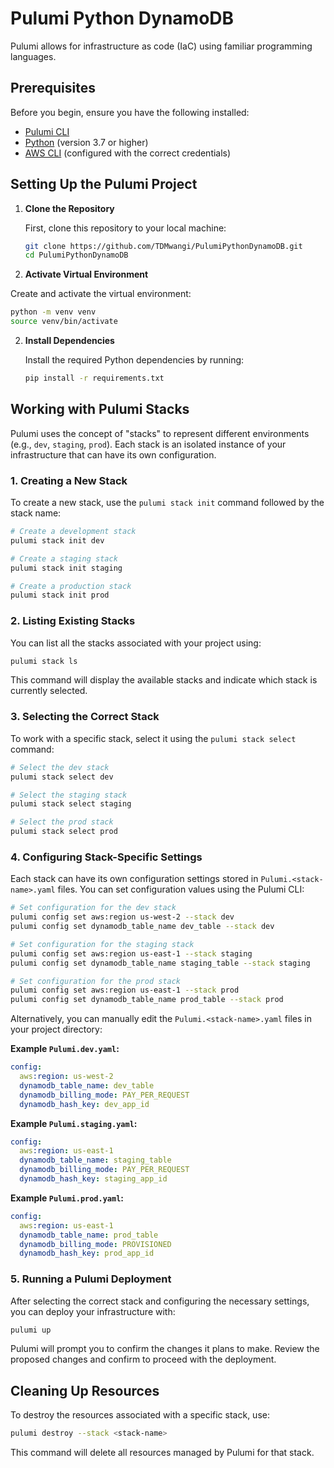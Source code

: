 # Pulumi Python DynamoDB

Pulumi allows for infrastructure as code (IaC) using familiar programming languages.

## Prerequisites

Before you begin, ensure you have the following installed:

- [Pulumi CLI](https://www.pulumi.com/docs/get-started/install/)
- [Python](https://www.python.org/downloads/) (version 3.7 or higher)
- [AWS CLI](https://aws.amazon.com/cli/) (configured with the correct credentials)

## Setting Up the Pulumi Project

1. **Clone the Repository**

   First, clone this repository to your local machine:

   ```sh
   git clone https://github.com/TDMwangi/PulumiPythonDynamoDB.git
   cd PulumiPythonDynamoDB
   ```

3. **Activate Virtual Environment**

  Create and activate the virtual environment:

  ```sh
  python -m venv venv
  source venv/bin/activate
  ```

2. **Install Dependencies**

   Install the required Python dependencies by running:

   ```sh
   pip install -r requirements.txt
   ```

## Working with Pulumi Stacks

Pulumi uses the concept of "stacks" to represent different environments (e.g., `dev`, `staging`, `prod`). Each stack is an isolated instance of your infrastructure that can have its own configuration.

### 1. Creating a New Stack

To create a new stack, use the `pulumi stack init` command followed by the stack name:

```sh
# Create a development stack
pulumi stack init dev

# Create a staging stack
pulumi stack init staging

# Create a production stack
pulumi stack init prod
```

### 2. Listing Existing Stacks

You can list all the stacks associated with your project using:

```sh
pulumi stack ls
```

This command will display the available stacks and indicate which stack is currently selected.

### 3. Selecting the Correct Stack

To work with a specific stack, select it using the `pulumi stack select` command:

```sh
# Select the dev stack
pulumi stack select dev

# Select the staging stack
pulumi stack select staging

# Select the prod stack
pulumi stack select prod
```

### 4. Configuring Stack-Specific Settings

Each stack can have its own configuration settings stored in `Pulumi.<stack-name>.yaml` files. You can set configuration values using the Pulumi CLI:

```sh
# Set configuration for the dev stack
pulumi config set aws:region us-west-2 --stack dev
pulumi config set dynamodb_table_name dev_table --stack dev

# Set configuration for the staging stack
pulumi config set aws:region us-east-1 --stack staging
pulumi config set dynamodb_table_name staging_table --stack staging

# Set configuration for the prod stack
pulumi config set aws:region us-east-1 --stack prod
pulumi config set dynamodb_table_name prod_table --stack prod
```

Alternatively, you can manually edit the `Pulumi.<stack-name>.yaml` files in your project directory:

**Example `Pulumi.dev.yaml`:**
```yaml
config:
  aws:region: us-west-2
  dynamodb_table_name: dev_table
  dynamodb_billing_mode: PAY_PER_REQUEST
  dynamodb_hash_key: dev_app_id
```

**Example `Pulumi.staging.yaml`:**
```yaml
config:
  aws:region: us-east-1
  dynamodb_table_name: staging_table
  dynamodb_billing_mode: PAY_PER_REQUEST
  dynamodb_hash_key: staging_app_id
```

**Example `Pulumi.prod.yaml`:**
```yaml
config:
  aws:region: us-east-1
  dynamodb_table_name: prod_table
  dynamodb_billing_mode: PROVISIONED
  dynamodb_hash_key: prod_app_id
```

### 5. Running a Pulumi Deployment

After selecting the correct stack and configuring the necessary settings, you can deploy your infrastructure with:

```bash
pulumi up
```

Pulumi will prompt you to confirm the changes it plans to make. Review the proposed changes and confirm to proceed with the deployment.

## Cleaning Up Resources

To destroy the resources associated with a specific stack, use:

```bash
pulumi destroy --stack <stack-name>
```

This command will delete all resources managed by Pulumi for that stack.
